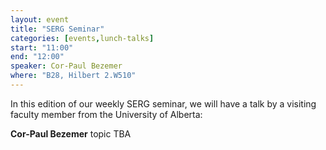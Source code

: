 ```yaml
---
layout: event
title: "SERG Seminar"
categories: [events,lunch-talks]
start: "11:00"
end: "12:00"
speaker: Cor-Paul Bezemer
where: "B28, Hilbert 2.W510"
---
```


In this edition of our weekly SERG seminar, we will have a talk by a visiting faculty member from the University of Alberta:

**Cor-Paul Bezemer** 
topic TBA
